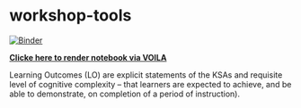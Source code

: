 # workshop-tools

[![Binder](https://mybinder.org/badge_logo.svg)](https://mybinder.org/v2/gh/sateeshperi/workshop-tools.git/main?urlpath=lab)

**[Clicke here to render notebook via VOILA](https://mybinder.org/v2/gh/sateeshperi/workshop-tools/main?urlpath=voila%2Frender%2FUA_Objective_Builder.ipynb)**
                                             
Learning Outcomes (LO) are explicit statements of the KSAs and requisite level of cognitive complexity – that learners are expected to achieve, and be able to demonstrate, on completion of a period of instruction).
